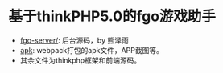 # 基于thinkPHP5.0的fgo游戏助手

* [fgo-server/](./fgo-server): 后台源码，by 熊泽雨
* [apk](./apk): webpack打包的apk文件，APP截图等。
* 其余文件为thinkphp框架和前端源码。